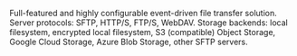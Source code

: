 Full-featured and highly configurable event-driven file transfer solution. Server protocols: SFTP, HTTP/S, FTP/S, WebDAV. Storage backends: local filesystem, encrypted local filesystem, S3 (compatible) Object Storage, Google Cloud Storage, Azure Blob Storage, other SFTP servers.
